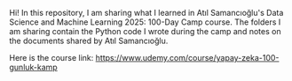 Hi! In this repository, I am sharing what I learned in Atıl Samancıoğlu's Data Science and Machine Learning 2025: 100-Day Camp course.
The folders I am sharing contain the Python code I wrote during the camp and notes on the documents shared by Atıl Samancıoğlu.

Here is the course link: https://www.udemy.com/course/yapay-zeka-100-gunluk-kamp

